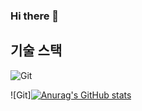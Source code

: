 ### Hi there 👋

<!--
**SometimesThinks/SometimesThinks** is a ✨ _special_ ✨ repository because its `README.md` (this file) appears on your GitHub profile.

Here are some ideas to get you started:

- 🔭 I’m currently working on ...
- 🌱 I’m currently learning ...
- 👯 I’m looking to collaborate on ...
- 🤔 I’m looking for help with ...
- 💬 Ask me about ...
- 📫 How to reach me: ...
- 😄 Pronouns: ...
- ⚡ Fun fact: ...
-->

## 기술 스택
![Git](https://img.shields.io/badge/-Git-F05032?style=for-the-badge&logo=git&logoColor=ffffff)


![Git][![Anurag's GitHub stats](https://github-readme-stats.vercel.app/api?username=SometimesThinks)](https://github.com/anuraghazra/github-readme-stats)
